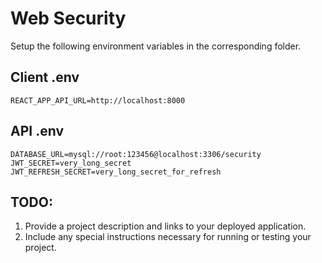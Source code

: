 # Web Security
Setup the following environment variables in the corresponding folder.

## Client .env
```
REACT_APP_API_URL=http://localhost:8000
```

## API .env
```
DATABASE_URL=mysql://root:123456@localhost:3306/security
JWT_SECRET=very_long_secret
JWT_REFRESH_SECRET=very_long_secret_for_refresh
```

## TODO:
1. Provide a project description and links to your deployed application.
2. Include any special instructions necessary for running or testing your project.

